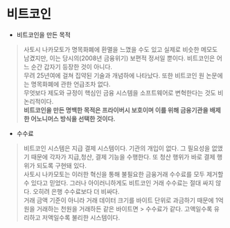# 비트코인

- 비트코인을 만든 목적
> 사토시 나카모토가 명목화폐에 환멸을 느꼈을 수도 있고 실제로 비슷한 메모도 남겼지만,
> 이는 당시의(2008년 금융위기) 보편적 정서일 뿐이다. 비트코인은 어느 순간 갑자기 등장한 것이 아니다.  
> 무려 25년여에 걸쳐 집약된 기술과 개념하에 나타났다. 또한 비트코인 원 논문에는 명목화폐에 관한 언급조차 없다.  
> 무엇보다 제도와 규정이 핵심인 금융 시스템을 소프트웨어로 변혁한다는 것도 비논리적이다.  
> **비트코인을 만든 명백한 목적은 프라이버시 보호이며 이를 위해 금융기관을 배제한 어노니머스 방식을 선택한 것이다.**

- 수수료
> 비트코인 시스템은 지급 결제 시스템이다. 기관의 개입이 없다. 그 필요성을 없앴기 때문에 각자가 지급,청산, 결제 기능을 수행한다. 또 청산 행위가 바로 결제 행위가 되도록 구현돼 있다.  
> 사토시 나카모토는 이러한 혁신을 통해 불필요한 금융거래 수수료를 모두 제거할 수 있다고 믿었다.
> 그러나 아이러니하게도 비트코인 거래 수수료는 절대 싸지 않다. 오히려 은행 수수료보다 더 비싸다.  
> 거래 금액 기준이 아니라 거래 데이터 크기를 바이트 단위로 과금하기 때문에 1억원을 거래하는 천원을 거래하든 같은 바이트면 > 수수료가 같다. 고액일수록 유리하고 저액일수록 불리한 시스템이다.